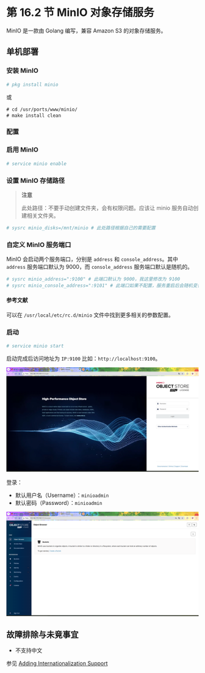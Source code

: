 # 第 16.2 节 MinIO 对象存储服务

MinIO 是一款由 Golang 编写，兼容 Amazon S3 的对象存储服务。

## 单机部署

### 安装 MinIO

```sh
# pkg install minio
```

或

```
# cd /usr/ports/www/minio/ 
# make install clean
```

### 配置

### 启用 MinIO

```sh
# service minio enable
```

### 设置 MinIO 存储路径
  
>**注意**
>
>此处路径：不要手动创建文件夹，会有权限问题。应该让 minio 服务自动创建相关文件夹。

```sh
# sysrc minio_disks=/mnt/minio # 此处路径根据自己的需要配置
```

### 自定义 MinIO 服务端口

MinIO 会启动两个服务端口，分别是 `address` 和 `console_address`。其中 `address` 服务端口默认为 9000，而 `console_address` 服务端口默认是随机的。

```sh
# sysrc minio_address=":9100" # 此端口默认为 9000，我这里修改为 9100
# sysrc minio_console_address=":9101" # 此端口如果不配置，服务重启后会随机变化，我这里设置为 9101
```

#### 参考文献

可以在 `/usr/local/etc/rc.d/minio` 文件中找到更多相关的参数配置。

### 启动

```sh
# service minio start
```

启动完成后访问地址为 `IP:9100` 比如：`http://localhost:9100`。

![minio 登录界面](../.gitbook/assets/minio1.png)

登录：

- 默认用户名（Username）：`minioadmin`
- 默认密码（Password）：`minioadmin`

![minio 主界面](../.gitbook/assets/minio2.png)

## 故障排除与未竟事宜

- 不支持中文

参见 [Adding Internationalization Support](https://github.com/minio/console/issues/860)
